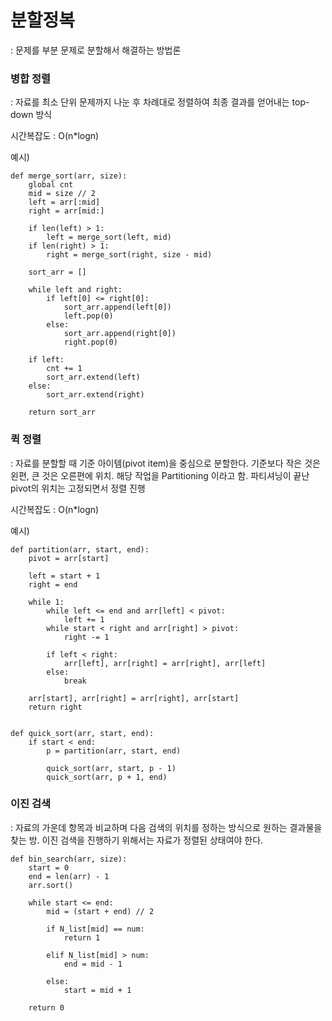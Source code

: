 # 분할정복

: 문제를 부분 문제로 분할해서 해결하는 방법론

### 병합 정렬
: 자료를 최소 단위 문제까지 나눈 후 차례대로 정렬하여 최종 결과를 얻어내는 top-down 방식

시간복잡도 : O(n*logn)

예시)

    def merge_sort(arr, size):
        global cnt
        mid = size // 2
        left = arr[:mid]
        right = arr[mid:]
     
        if len(left) > 1:
            left = merge_sort(left, mid)
        if len(right) > 1:
            right = merge_sort(right, size - mid)
     
        sort_arr = []
     
        while left and right:
            if left[0] <= right[0]:
                sort_arr.append(left[0])
                left.pop(0)
            else:
                sort_arr.append(right[0])
                right.pop(0)
     
        if left:
            cnt += 1
            sort_arr.extend(left)
        else:
            sort_arr.extend(right)
     
        return sort_arr
     

### 퀵 정렬
: 자료를 분할할 때 기준 아이템(pivot item)을 중심으로 분할한다. 기준보다 작은 것은 왼편, 큰 것은 오른편에 위치.
해당 작업을 Partitioning 이라고 함. 파티셔닝이 끝난 pivot의 위치는 고정되면서 정렬 진행 

시간복잡도 : O(n*logn)

예시)

    def partition(arr, start, end):
        pivot = arr[start]
    
        left = start + 1
        right = end
    
        while 1:
            while left <= end and arr[left] < pivot:
                left += 1
            while start < right and arr[right] > pivot:
                right -= 1
    
            if left < right:
                arr[left], arr[right] = arr[right], arr[left]
            else:
                break
    
        arr[start], arr[right] = arr[right], arr[start]
        return right
    
    
    def quick_sort(arr, start, end):
        if start < end:
            p = partition(arr, start, end)
    
            quick_sort(arr, start, p - 1)
            quick_sort(arr, p + 1, end)

### 이진 검색

: 자료의 가운데 항목과 비교하며 다음 검색의 위치를 정하는 방식으로 원하는 결과물을 찾는 방.
이진 검색을 진행하기 위해서는 자료가 정렬된 상태여야 한다.

    def bin_search(arr, size):
        start = 0
        end = len(arr) - 1
        arr.sort()

        while start <= end:
            mid = (start + end) // 2
    
            if N_list[mid] == num:
                return 1
    
            elif N_list[mid] > num:
                end = mid - 1

            else:
                start = mid + 1
    
        return 0